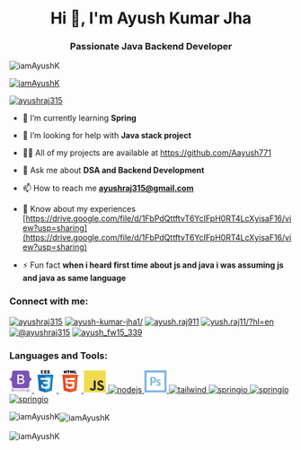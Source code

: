 <h1 align="center">Hi 👋, I'm Ayush Kumar Jha</h1>
<h3 align="center">Passionate Java Backend Developer</h3>

<p align="left"> <img src="https://komarev.com/ghpvc/?username=Aayush771&label=Profile%20views&color=0e75b6&style=flat" alt="iamAyushK" /> </p>

<p align="left"> <a href="https://github.com/ryo-ma/github-profile-trophy"><img src="https://github-profile-trophy.vercel.app/?username=Aayush771" alt="iamAyushK" /></a> </p>

<p align="left"> <a href="https://twitter.com/ayushraj315" target="blank"><img src="https://img.shields.io/twitter/follow/ayushraj315?logo=twitter&style=for-the-badge" alt="ayushraj315" /></a> </p>

- 🌱 I’m currently learning **Spring**
- 🤝 I’m looking for help with **Java stack project**
- 👨‍💻 All of my projects are available at https://github.com/Aayush771
- 💬 Ask me about **DSA and Backend Development**
- 📫 How to reach me **ayushraj315@gmail.com**

- 📄 Know about my experiences [https://drive.google.com/file/d/1FbPdQttftvT6YcIFpH0RT4LcXyisaF16/view?usp=sharing](https://drive.google.com/file/d/1FbPdQttftvT6YcIFpH0RT4LcXyisaF16/view?usp=sharing)

- ⚡ Fun fact **when i heard first time about js and java i was assuming js and java as same language**



<h3 align="left">Connect with me:</h3>
<p align="left">

<a href="https://twitter.com/ayushraj315" target="blank"><img align="center" src="https://raw.githubusercontent.com/rahuldkjain/github-profile-readme-generator/master/src/images/icons/Social/twitter.svg" alt="ayushraj315" height="30" width="40" /></a>
<a href="https://www.linkedin.com/in/ayush-kumar-jha1/" target="blank"><img align="center" src="https://raw.githubusercontent.com/rahuldkjain/github-profile-readme-generator/master/src/images/icons/Social/linked-in-alt.svg" alt="ayush-kumar-jha1/" height="30" width="40" /></a>
<a href="https://www.facebook.com/ayush.raj911/" target="blank"><img align="center" src="https://raw.githubusercontent.com/rahuldkjain/github-profile-readme-generator/master/src/images/icons/Social/facebook.svg" alt="ayush.raj911" height="30" width="40" /></a>
<a href="https://www.instagram.com/ayush.raj11/?hl=en" target="blank"><img align="center" src="https://raw.githubusercontent.com/rahuldkjain/github-profile-readme-generator/master/src/images/icons/Social/instagram.svg" alt="yush.raj11/?hl=en" height="30" width="40" /></a>
<a href="https://medium.com/@ayushraj315" target="blank"><img align="center" src="https://raw.githubusercontent.com/rahuldkjain/github-profile-readme-generator/master/src/images/icons/Social/medium.svg" alt="@ayushraj315" height="30" width="40" /></a>
<a href="https://www.hackerrank.com/ayush_fw15_339" target="blank"><img align="center" src="https://raw.githubusercontent.com/rahuldkjain/github-profile-readme-generator/master/src/images/icons/Social/hackerrank.svg" alt="ayush_fw15_339" height="30" width="40" /></a>
</p>

<h3 align="left">Languages and Tools:</h3>
<p align="left"> <a href="https://getbootstrap.com" target="_blank" rel="noreferrer">
  <img src="https://raw.githubusercontent.com/devicons/devicon/master/icons/bootstrap/bootstrap-plain-wordmark.svg" alt="bootstrap" width="40" height="40"/> </a> <a href="https://www.w3schools.com/css/" target="_blank" rel="noreferrer"> <img src="https://raw.githubusercontent.com/devicons/devicon/master/icons/css3/css3-original-wordmark.svg" alt="css3" width="40" height="40"/> </a> <a href="https://www.w3.org/html/" target="_blank" rel="noreferrer"> <img src="https://raw.githubusercontent.com/devicons/devicon/master/icons/html5/html5-original-wordmark.svg" alt="html5" width="40" height="40"/> </a> <a href="https://developer.mozilla.org/en-US/docs/Web/JavaScript" target="_blank" rel="noreferrer"> <img src="https://raw.githubusercontent.com/devicons/devicon/master/icons/javascript/javascript-original.svg" alt="javascript" width="40" height="40"/> </a> 
</a> <a href="https://docs.oracle.com/en/java/" target="_blank" rel="noreferrer"> <img src="https://www.vectorlogo.zone/logos/java/java-icon.svg" alt="nodejs" width="40" height="40"/> </a> <a href="https://www.photoshop.com/en" target="_blank" rel="noreferrer"> <img src="https://raw.githubusercontent.com/devicons/devicon/master/icons/photoshop/photoshop-line.svg" alt="photoshop" width="40" height="40"/> </a>  <a href="https://tailwindcss.com/" target="_blank" rel="noreferrer"> <img src="https://www.vectorlogo.zone/logos/tailwindcss/tailwindcss-icon.svg" alt="tailwind" width="40" height="40"/> </a>
   <a href="https://docs.spring.io/spring-framework/docs/current/reference/html//" target="_blank" rel="noreferrer"> <img src="https://www.vectorlogo.zone/logos/springio/springio-icon.svg" alt="springio" width="40" height="40"/> </a>  <a href="https://hibernate.org/orm/documentation/6.0/" target="_blank" rel="noreferrer"> <img src="https://www.vectorlogo.zone/logos/hibernate/hibernate-icon.svg" alt="springio" width="40" height="40"/> </a><a href="https://www.vectorlogo.zone/logos/mysql/mysql-official.svg" target="_blank" rel="noreferrer"> <img src="https://www.vectorlogo.zone/logos/mysql/mysql-official.svg" alt="springio" width="40" height="40"/> </a></p>

<p><img align="left" src="https://github-readme-stats.vercel.app/api/top-langs?username=Aayush771&show_icons=true&locale=en&layout=compact&theme=dracula" alt="iamAyushK" /></p>
<p><img align="center" src="https://github-readme-stats.vercel.app/api?username=Aayush771&show_icons=true&locale=en&theme=dracula" alt="iamAyushK" /></p>

<p><img align="center" src="https://github-readme-streak-stats.herokuapp.com/?user=Aayush771&theme=tokyonight" alt="iamAyushK" /></p>
